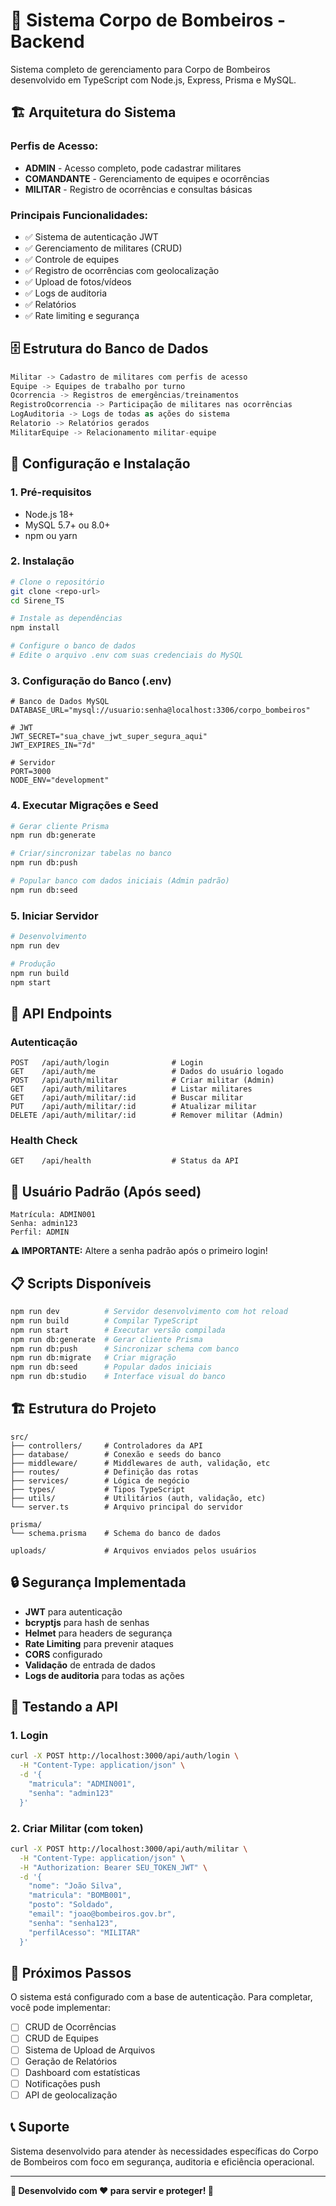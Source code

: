 # 🚒 Sistema Corpo de Bombeiros - Backend

Sistema completo de gerenciamento para Corpo de Bombeiros desenvolvido em TypeScript com Node.js, Express, Prisma e MySQL.

## 🏗️ Arquitetura do Sistema

### **Perfis de Acesso:**
- **ADMIN** - Acesso completo, pode cadastrar militares
- **COMANDANTE** - Gerenciamento de equipes e ocorrências
- **MILITAR** - Registro de ocorrências e consultas básicas

### **Principais Funcionalidades:**
- ✅ Sistema de autenticação JWT
- ✅ Gerenciamento de militares (CRUD)
- ✅ Controle de equipes
- ✅ Registro de ocorrências com geolocalização
- ✅ Upload de fotos/vídeos
- ✅ Logs de auditoria
- ✅ Relatórios
- ✅ Rate limiting e segurança

## 🗄️ Estrutura do Banco de Dados

```sql
Militar -> Cadastro de militares com perfis de acesso
Equipe -> Equipes de trabalho por turno
Ocorrencia -> Registros de emergências/treinamentos
RegistroOcorrencia -> Participação de militares nas ocorrências
LogAuditoria -> Logs de todas as ações do sistema
Relatorio -> Relatórios gerados
MilitarEquipe -> Relacionamento militar-equipe
```

## 🚀 Configuração e Instalação

### **1. Pré-requisitos**
- Node.js 18+ 
- MySQL 5.7+ ou 8.0+
- npm ou yarn

### **2. Instalação**
```bash
# Clone o repositório
git clone <repo-url>
cd Sirene_TS

# Instale as dependências
npm install

# Configure o banco de dados
# Edite o arquivo .env com suas credenciais do MySQL
```

### **3. Configuração do Banco (.env)**
```env
# Banco de Dados MySQL
DATABASE_URL="mysql://usuario:senha@localhost:3306/corpo_bombeiros"

# JWT
JWT_SECRET="sua_chave_jwt_super_segura_aqui"
JWT_EXPIRES_IN="7d"

# Servidor
PORT=3000
NODE_ENV="development"
```

### **4. Executar Migrações e Seed**
```bash
# Gerar cliente Prisma
npm run db:generate

# Criar/sincronizar tabelas no banco
npm run db:push

# Popular banco com dados iniciais (Admin padrão)
npm run db:seed
```

### **5. Iniciar Servidor**
```bash
# Desenvolvimento
npm run dev

# Produção
npm run build
npm start
```

## 📡 API Endpoints

### **Autenticação**
```http
POST   /api/auth/login              # Login
GET    /api/auth/me                 # Dados do usuário logado
POST   /api/auth/militar            # Criar militar (Admin)
GET    /api/auth/militares          # Listar militares
GET    /api/auth/militar/:id        # Buscar militar
PUT    /api/auth/militar/:id        # Atualizar militar  
DELETE /api/auth/militar/:id        # Remover militar (Admin)
```

### **Health Check**
```http
GET    /api/health                  # Status da API
```

## 🔐 Usuário Padrão (Após seed)

```
Matrícula: ADMIN001
Senha: admin123
Perfil: ADMIN
```

**⚠️ IMPORTANTE:** Altere a senha padrão após o primeiro login!

## 📋 Scripts Disponíveis

```bash
npm run dev          # Servidor desenvolvimento com hot reload
npm run build        # Compilar TypeScript
npm run start        # Executar versão compilada
npm run db:generate  # Gerar cliente Prisma
npm run db:push      # Sincronizar schema com banco
npm run db:migrate   # Criar migração
npm run db:seed      # Popular dados iniciais
npm run db:studio    # Interface visual do banco
```

## 🏗️ Estrutura do Projeto

```
src/
├── controllers/     # Controladores da API
├── database/        # Conexão e seeds do banco
├── middleware/      # Middlewares de auth, validação, etc
├── routes/          # Definição das rotas
├── services/        # Lógica de negócio
├── types/           # Tipos TypeScript
├── utils/           # Utilitários (auth, validação, etc)
└── server.ts        # Arquivo principal do servidor

prisma/
└── schema.prisma    # Schema do banco de dados

uploads/             # Arquivos enviados pelos usuários
```

## 🔒 Segurança Implementada

- **JWT** para autenticação
- **bcryptjs** para hash de senhas
- **Helmet** para headers de segurança
- **Rate Limiting** para prevenir ataques
- **CORS** configurado
- **Validação** de entrada de dados
- **Logs de auditoria** para todas as ações

## 🧪 Testando a API

### **1. Login**
```bash
curl -X POST http://localhost:3000/api/auth/login \
  -H "Content-Type: application/json" \
  -d '{
    "matricula": "ADMIN001",
    "senha": "admin123"
  }'
```

### **2. Criar Militar (com token)**
```bash
curl -X POST http://localhost:3000/api/auth/militar \
  -H "Content-Type: application/json" \
  -H "Authorization: Bearer SEU_TOKEN_JWT" \
  -d '{
    "nome": "João Silva",
    "matricula": "BOMB001",
    "posto": "Soldado",
    "email": "joao@bombeiros.gov.br",
    "senha": "senha123",
    "perfilAcesso": "MILITAR"
  }'
```

## 🔧 Próximos Passos

O sistema está configurado com a base de autenticação. Para completar, você pode implementar:

- [ ] CRUD de Ocorrências
- [ ] CRUD de Equipes  
- [ ] Sistema de Upload de Arquivos
- [ ] Geração de Relatórios
- [ ] Dashboard com estatísticas
- [ ] Notificações push
- [ ] API de geolocalização

## 📞 Suporte

Sistema desenvolvido para atender às necessidades específicas do Corpo de Bombeiros com foco em segurança, auditoria e eficiência operacional.

---

**🚒 Desenvolvido com ❤️ para servir e proteger! 🚒**
